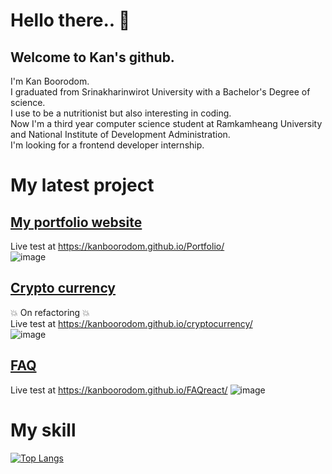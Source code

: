 # Hello there.. 👋
## Welcome to Kan's github.
I'm Kan Boorodom. \
I graduated from Srinakharinwirot University with a Bachelor's Degree of science. \
I use to be a nutritionist but also interesting in coding. \
Now I'm a third year computer science student at Ramkamheang University and National Institute of Development Administration. \
I'm looking for a frontend developer internship. 
# My latest project 
## <a href="https://github.com/KanBoorodom/Portfolio">My portfolio website</a>
Live test at https://kanboorodom.github.io/Portfolio/ \
![image](https://user-images.githubusercontent.com/78006318/134158240-36e410b0-79b0-4714-9014-1a2b2c2fd9af.png)
## <a href="https://github.com/KanBoorodom/cryptocurrency">Crypto currency </a> 
💥 On refactoring 💥 \
Live test at https://kanboorodom.github.io/cryptocurrency/ \
![image](https://user-images.githubusercontent.com/78006318/133873300-0c598be6-352f-4700-90a7-4a746ec504da.png)
## <a href="https://github.com/KanBoorodom/FAQreact">FAQ</a>
Live test at https://kanboorodom.github.io/FAQreact/
![image](https://user-images.githubusercontent.com/78006318/134284649-7479a1d4-4990-4ced-ae6b-9e5aa0274598.png)
# My skill
[![Top Langs](https://github-readme-stats.vercel.app/api/top-langs/?username=KanBoorodom&layout=compact)](https://github.com/anuraghazra/github-readme-stats) 








